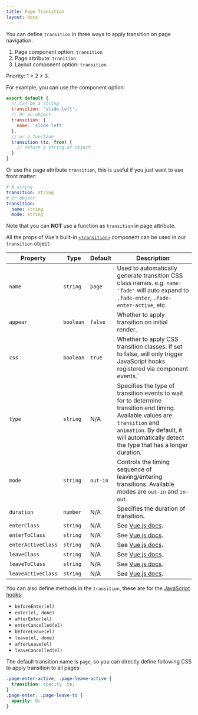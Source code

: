 ```yaml
---
title: Page Transition
layout: docs
---
```


You can define `transition` in three ways to apply transition on page navigation:

1. Page component option: `transition`
2. Page attribute: `tranition`
3. Layout component option: `transition`

Priority: 1 > 2 > 3.

For example, you can use the component option:

```js
export default {
  // Can be a string
  transition: 'slide-left',
  // Or an object
  transition: {
    name: 'slide-left'
  },
  // or a function
  transition (to, from) {
    // return a string or object
  }
}
```

Or use the page attribute `transition`, this is useful if you just want to use front matter:

```yaml
# A string
transition: string
# Or object
transition:
  name: string
  mode: string
```

Note that you can **NOT** use a function as `transition` in page attribute.

All the props of Vue's built-in [`<transition>`](https://vuejs.org/v2/api/#transition) component can be used in our `transition` object:

|Property|Type|Default|Description|
|---|---|---|---|
|`name`|`string`|`page`|Used to automatically generate transition CSS class names. e.g. `name: 'fade'` will auto expand to `.fade-enter`, `.fade-enter-active`, etc.|
|`appear`|`boolean`|`false`|Whether to apply transition on initial render. |
|`css`|`boolean`|`true`|Whether to apply CSS transition classes. If set to false, will only trigger JavaScript hooks registered via component events.`|
|`type`|`string`|N/A|Specifies the type of transition events to wait for to determine transition end timing. Available values are `transition` and `animation`. By default, it will automatically detect the type that has a longer duration.`
|`mode`|`string`|`out-in`|Controls the timing sequence of leaving/entering transitions. Available modes are `out-in` and `in-out`.
|`duration`|`number`|N/A|Specifies the duration of transition.|
|`enterClass`|`string`|N/A|See [Vue.js docs](https://vuejs.org/v2/guide/transitions.html#Custom-Transition-Classes).|
|`enterToClass`|`string`|N/A|See [Vue.js docs](https://vuejs.org/v2/guide/transitions.html#Custom-Transition-Classes).|
|`enterActiveClass`|`string`|N/A|See [Vue.js docs](https://vuejs.org/v2/guide/transitions.html#Custom-Transition-Classes).|
|`leaveClass`|`string`|N/A|See [Vue.js docs](https://vuejs.org/v2/guide/transitions.html#Custom-Transition-Classes).|
|`leaveToClass`|`string`|N/A|See [Vue.js docs](https://vuejs.org/v2/guide/transitions.html#Custom-Transition-Classes).|
|`leaveActiveClass`|`string`|N/A|See [Vue.js docs](https://vuejs.org/v2/guide/transitions.html#Custom-Transition-Classes).|

You can also define methods in the `transition`, these are for the [JavaScript hooks](https://vuejs.org/v2/guide/transitions.html#JavaScript-Hooks):

- `beforeEnter(el)`
- `enter(el, done)`
- `afterEnter(el)`
- `enterCancelled(el)`
- `beforeLeave(el)`
- `leave(el, done)`
- `afterLeave(el)`
- `leaveCancelled(el)`

The default transition name is `page`, so you can directly define following CSS to apply transition to all pages:

```css
.page-enter-active, .page-leave-active {
  transition: opacity .5s;
}
.page-enter, .page-leave-to {
  opacity: 0;
}
```
